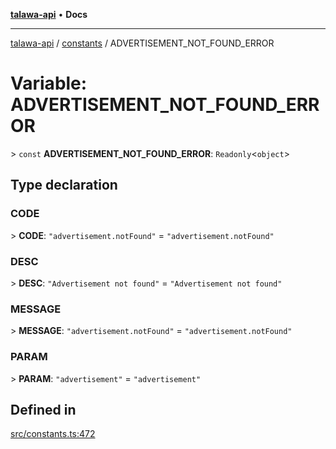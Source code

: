 [**talawa-api**](../../README.md) • **Docs**

***

[talawa-api](../../modules.md) / [constants](../README.md) / ADVERTISEMENT\_NOT\_FOUND\_ERROR

# Variable: ADVERTISEMENT\_NOT\_FOUND\_ERROR

\> `const` **ADVERTISEMENT\_NOT\_FOUND\_ERROR**: `Readonly`\<`object`\>

## Type declaration

### CODE

\> **CODE**: `"advertisement.notFound"` = `"advertisement.notFound"`

### DESC

\> **DESC**: `"Advertisement not found"` = `"Advertisement not found"`

### MESSAGE

\> **MESSAGE**: `"advertisement.notFound"` = `"advertisement.notFound"`

### PARAM

\> **PARAM**: `"advertisement"` = `"advertisement"`

## Defined in

[src/constants.ts:472](https://github.com/PalisadoesFoundation/talawa-api/blob/5e38dbf44e47f2fc703410fad29ab5c8f7f26c77/src/constants.ts#L472)
